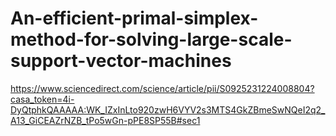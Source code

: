 # An-efficient-primal-simplex-method-for-solving-large-scale-support-vector-machines
https://www.sciencedirect.com/science/article/pii/S0925231224008804?casa_token=4i-DyQtphkQAAAAA:WK_IZxInLto920zwH6VYV2s3MTS4GkZBmeSwNQeI2q2_A13_GiCEAZrNZB_tPo5wGn-pPE8SP55B#sec1
